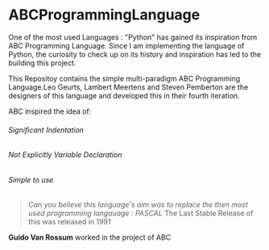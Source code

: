 # ABCProgrammingLanguage
One of the most used Languages : "Python" has gained its inspiration from ABC Programming Language. Since I am implementing the language of Python, the curiosity to check up on its history and inspiration has led to the building this project. 

This Repositoy contains the simple multi-paradigm ABC Programming Language.Leo Geurts, Lambert Meertens and Steven Pemberton are the designers of this language and developed this in their fourth iteration. 

ABC inspired the idea of:
###### Significant Indentation
###### Not Explicitly Variable Declaration
###### Simple to use

> *Can you believe this language's aim was to replace the then most used programming langauage : PASCAL* 
The Last Stable Release of this was released in 1991

**Guido Van Rossum** worked in the project of ABC

